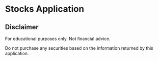 # Stocks Application

## Disclaimer
For educational purposes only. Not financial advice.

Do not purchase any securities based on the information returned by this application.
